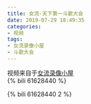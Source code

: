 ```yaml
---
title: 女流-天下第一斗歌大会
date: 2019-07-29 18:49:35
categories:
- 视频
tags:
- 女流录像小屋
- 斗歌大会
---
```

视频来自于<a href="https://space.bilibili.com/29418340/video" target="_blank">女流录像小屋</a><br/> 
{% bili 61628440 %}
<br/>
<!--more-->

{% bili 61628440 2 %}
<br/>
